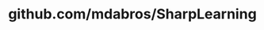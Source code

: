 ---
layout: post
title: github.com/mdabros/SharpLearning
categories: link
tags: [انگلیسی, برنامه‌نویسی]
---